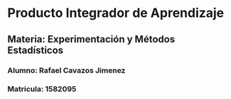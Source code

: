 # Producto Integrador de Aprendizaje

## Materia: Experimentación y Métodos Estadísticos

### Alumno: Rafael Cavazos Jimenez
### Matricula: 1582095
